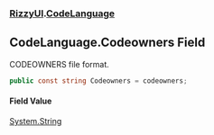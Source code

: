 ### [RizzyUI](RizzyUI 'RizzyUI').[CodeLanguage](RizzyUI.CodeLanguage 'RizzyUI.CodeLanguage')

## CodeLanguage.Codeowners Field

CODEOWNERS file format.

```csharp
public const string Codeowners = codeowners;
```

#### Field Value
[System.String](https://docs.microsoft.com/en-us/dotnet/api/System.String 'System.String')